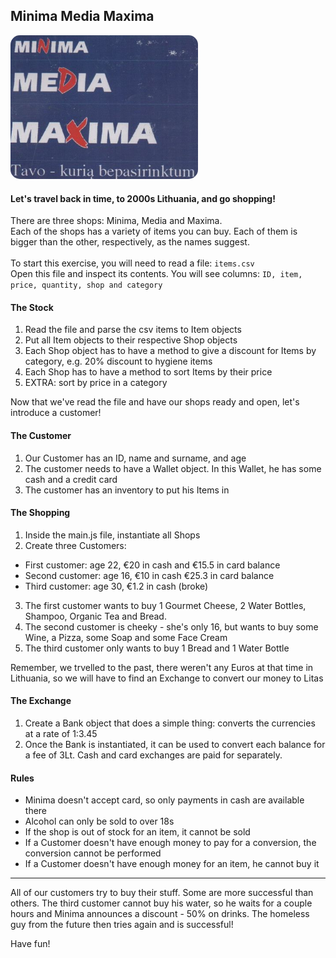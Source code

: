 ## Minima Media Maxima
<img src="./logo.png" alt="logo" width="300" style="border-radius:15px"/>
<br/>

#### Let's travel back in time, to 2000s Lithuania, and go shopping!

There are three shops: Minima, Media and Maxima.
<br/>
Each of the shops has a variety of items you can buy. Each of them is bigger than
the other, respectively, as the names suggest.
<br/>
<br/>
To start this exercise, you will need to read a file: `items.csv`
<br/>
Open this file and inspect its contents. You will see columns:
`ID, item, price, quantity, shop and category`
<br/>

#### The Stock
1. Read the file and parse the csv items to Item objects
2. Put all Item objects to their respective Shop objects
3. Each Shop object has to have a method to give a discount for Items by category,
e.g. 20% discount to hygiene items
4. Each Shop has to have a method to sort Items by their price
5. EXTRA: sort by price in a category

Now that we've read the file and have our shops ready and open,
let's introduce a customer!

#### The Customer
1. Our Customer has an ID, name and surname, and age
2. The customer needs to have a Wallet object. In this Wallet, he has some cash and
a credit card
3. The customer has an inventory to put his Items in

#### The Shopping
1. Inside the main.js file, instantiate all Shops 
2. Create three Customers:
* First customer: age 22, €20 in cash and €15.5 in card balance
* Second customer: age 16, €10 in cash €25.3 in card balance
* Third customer: age 30, €1.2 in cash (broke)
3. The first customer wants to buy 1 Gourmet Cheese, 2 Water Bottles, Shampoo, Organic Tea and Bread.
4. The second customer is cheeky - she's only 16, but wants to buy some Wine,
a Pizza, some Soap and some Face Cream
5. The third customer only wants to buy 1 Bread and 1 Water Bottle

Remember, we trvelled to the past, there weren't any Euros at that time in Lithuania, so we will have to find an Exchange to convert our money to Litas

#### The Exchange
1. Create a Bank object that does a simple thing: converts the currencies at a rate of
1:3.45
2. Once the Bank is instantiated, it can be used to convert each balance for a fee of 3Lt. Cash and card exchanges are paid for separately.

#### Rules
* Minima doesn't accept card, so only payments in cash are available there 
* Alcohol can only be sold to over 18s
* If the shop is out of stock for an item, it cannot be sold
* If a Customer doesn't have enough money to pay for a conversion, the conversion
cannot be performed
* If a Customer doesn't have enough money for an item, he cannot buy it

---
All of our customers try to buy their stuff. Some are more successful than others.
The third customer cannot buy his water, so he waits for a couple hours and Minima announces a discount - 50% on drinks. The homeless guy from the future then tries again and is successful!

Have fun!


